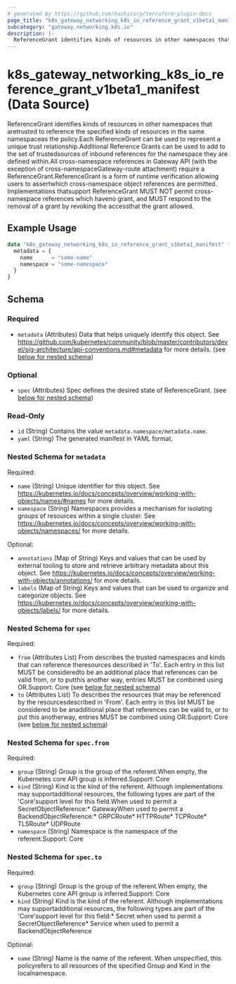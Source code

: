```yaml
---
# generated by https://github.com/hashicorp/terraform-plugin-docs
page_title: "k8s_gateway_networking_k8s_io_reference_grant_v1beta1_manifest Data Source - terraform-provider-k8s"
subcategory: "gateway.networking.k8s.io"
description: |-
  ReferenceGrant identifies kinds of resources in other namespaces that aretrusted to reference the specified kinds of resources in the same namespaceas the policy.Each ReferenceGrant can be used to represent a unique trust relationship.Additional Reference Grants can be used to add to the set of trustedsources of inbound references for the namespace they are defined within.All cross-namespace references in Gateway API (with the exception of cross-namespaceGateway-route attachment) require a ReferenceGrant.ReferenceGrant is a form of runtime verification allowing users to assertwhich cross-namespace object references are permitted. Implementations thatsupport ReferenceGrant MUST NOT permit cross-namespace references which haveno grant, and MUST respond to the removal of a grant by revoking the accessthat the grant allowed.
---
```


# k8s_gateway_networking_k8s_io_reference_grant_v1beta1_manifest (Data Source)

ReferenceGrant identifies kinds of resources in other namespaces that aretrusted to reference the specified kinds of resources in the same namespaceas the policy.Each ReferenceGrant can be used to represent a unique trust relationship.Additional Reference Grants can be used to add to the set of trustedsources of inbound references for the namespace they are defined within.All cross-namespace references in Gateway API (with the exception of cross-namespaceGateway-route attachment) require a ReferenceGrant.ReferenceGrant is a form of runtime verification allowing users to assertwhich cross-namespace object references are permitted. Implementations thatsupport ReferenceGrant MUST NOT permit cross-namespace references which haveno grant, and MUST respond to the removal of a grant by revoking the accessthat the grant allowed.

## Example Usage

```terraform
data "k8s_gateway_networking_k8s_io_reference_grant_v1beta1_manifest" "example" {
  metadata = {
    name      = "some-name"
    namespace = "some-namespace"
  }
}
```

<!-- schema generated by tfplugindocs -->
## Schema

### Required

- `metadata` (Attributes) Data that helps uniquely identify this object. See https://github.com/kubernetes/community/blob/master/contributors/devel/sig-architecture/api-conventions.md#metadata for more details. (see [below for nested schema](#nestedatt--metadata))

### Optional

- `spec` (Attributes) Spec defines the desired state of ReferenceGrant. (see [below for nested schema](#nestedatt--spec))

### Read-Only

- `id` (String) Contains the value `metadata.namespace/metadata.name`.
- `yaml` (String) The generated manifest in YAML format.

<a id="nestedatt--metadata"></a>
### Nested Schema for `metadata`

Required:

- `name` (String) Unique identifier for this object. See https://kubernetes.io/docs/concepts/overview/working-with-objects/names/#names for more details.
- `namespace` (String) Namespaces provides a mechanism for isolating groups of resources within a single cluster. See https://kubernetes.io/docs/concepts/overview/working-with-objects/namespaces/ for more details.

Optional:

- `annotations` (Map of String) Keys and values that can be used by external tooling to store and retrieve arbitrary metadata about this object. See https://kubernetes.io/docs/concepts/overview/working-with-objects/annotations/ for more details.
- `labels` (Map of String) Keys and values that can be used to organize and categorize objects. See https://kubernetes.io/docs/concepts/overview/working-with-objects/labels/ for more details.


<a id="nestedatt--spec"></a>
### Nested Schema for `spec`

Required:

- `from` (Attributes List) From describes the trusted namespaces and kinds that can reference theresources described in 'To'. Each entry in this list MUST be consideredto be an additional place that references can be valid from, or to putthis another way, entries MUST be combined using OR.Support: Core (see [below for nested schema](#nestedatt--spec--from))
- `to` (Attributes List) To describes the resources that may be referenced by the resourcesdescribed in 'From'. Each entry in this list MUST be considered to be anadditional place that references can be valid to, or to put this anotherway, entries MUST be combined using OR.Support: Core (see [below for nested schema](#nestedatt--spec--to))

<a id="nestedatt--spec--from"></a>
### Nested Schema for `spec.from`

Required:

- `group` (String) Group is the group of the referent.When empty, the Kubernetes core API group is inferred.Support: Core
- `kind` (String) Kind is the kind of the referent. Although implementations may supportadditional resources, the following types are part of the 'Core'support level for this field.When used to permit a SecretObjectReference:* GatewayWhen used to permit a BackendObjectReference:* GRPCRoute* HTTPRoute* TCPRoute* TLSRoute* UDPRoute
- `namespace` (String) Namespace is the namespace of the referent.Support: Core


<a id="nestedatt--spec--to"></a>
### Nested Schema for `spec.to`

Required:

- `group` (String) Group is the group of the referent.When empty, the Kubernetes core API group is inferred.Support: Core
- `kind` (String) Kind is the kind of the referent. Although implementations may supportadditional resources, the following types are part of the 'Core'support level for this field:* Secret when used to permit a SecretObjectReference* Service when used to permit a BackendObjectReference

Optional:

- `name` (String) Name is the name of the referent. When unspecified, this policyrefers to all resources of the specified Group and Kind in the localnamespace.
